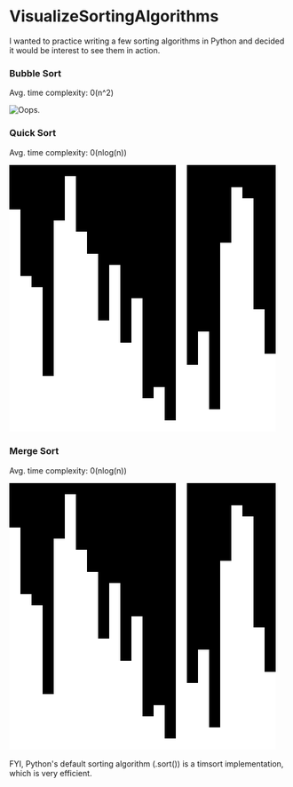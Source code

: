 # VisualizeSortingAlgorithms
I wanted to practice writing a few sorting algorithms in Python and decided it would be interest to see them in action.
### Bubble Sort
Avg. time complexity: 0(n^2)

![Oops.](https://github.com/WilliamRWalsh/VisualizeSortingAlgorithms/blob/master/gifs/bubble_sort.gif)

### Quick Sort
Avg. time complexity: 0(nlog(n))

![Oops.](https://github.com/WilliamRWalsh/VisualizeSortingAlgorithms/blob/master/gifs/quick_sort.gif)
### Merge Sort
Avg. time complexity: 0(nlog(n))

![Oops.](https://github.com/WilliamRWalsh/VisualizeSortingAlgorithms/blob/master/gifs/merge_sort.gif)


FYI, Python's default sorting algorithm (.sort()) is a timsort implementation, which is very efficient.